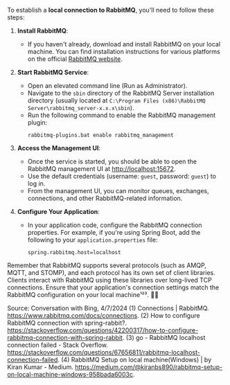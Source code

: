 To establish a **local connection to RabbitMQ**, you'll need to follow these steps:

1. **Install RabbitMQ**:

   - If you haven't already, download and install RabbitMQ on your local machine. You can find installation instructions for various platforms on the official [RabbitMQ website](https://www.rabbitmq.com/download.html).

2. **Start RabbitMQ Service**:

   - Open an elevated command line (Run as Administrator).
   - Navigate to the `sbin` directory of the RabbitMQ Server installation directory (usually located at `C:\Program Files (x86)\RabbitMQ Server\rabbitmq_server-x.x.x\sbin`).
   - Run the following command to enable the RabbitMQ management plugin:
     ```
     rabbitmq-plugins.bat enable rabbitmq_management
     ```

3. **Access the Management UI**:

   - Once the service is started, you should be able to open the RabbitMQ management UI at [http://localhost:15672](http://localhost:15672).
   - Use the default credentials (username: `guest`, password: `guest`) to log in.
   - From the management UI, you can monitor queues, exchanges, connections, and other RabbitMQ-related information.

4. **Configure Your Application**:
   - In your application code, configure the RabbitMQ connection properties. For example, if you're using Spring Boot, add the following to your `application.properties` file:
     ```
     spring.rabbitmq.host=localhost
     ```

Remember that RabbitMQ supports several protocols (such as AMQP, MQTT, and STOMP), and each protocol has its own set of client libraries. Clients interact with RabbitMQ using these libraries over long-lived TCP connections. Ensure that your application's connection settings match the RabbitMQ configuration on your local machine¹²³. 🐰🥕

Source: Conversation with Bing, 4/7/2024
(1) Connections | RabbitMQ. https://www.rabbitmq.com/docs/connections.
(2) How to configure RabbitMQ connection with spring-rabbit?. https://stackoverflow.com/questions/42200317/how-to-configure-rabbitmq-connection-with-spring-rabbit.
(3) go - RabbitMQ localhost connection failed - Stack Overflow. https://stackoverflow.com/questions/67656811/rabbitmq-localhost-connection-failed.
(4) RabbitMQ Setup on local machine(Windows) | by Kiran Kumar - Medium. https://medium.com/@kiranbs890/rabbitmq-setup-on-local-machine-windows-958bada6003c.
